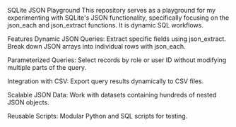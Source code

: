 SQLite JSON Playground
This repository serves as a playground for my experimenting with SQLite's JSON functionality, specifically focusing on the json_each and json_extract functions. It is dynamic SQL workflows.

Features
Dynamic JSON Queries:
Extract specific fields using json_extract.
Break down JSON arrays into individual rows with json_each.

Parameterized Queries:
Select records by role or user ID without modifying multiple parts of the query.

Integration with CSV:
Export query results dynamically to CSV files.

Scalable JSON Data:
Work with datasets containing hundreds of nested JSON objects.

Reusable Scripts:
Modular Python and SQL scripts for testing.